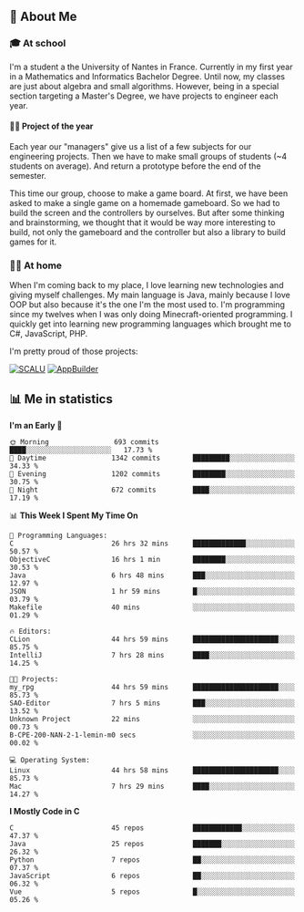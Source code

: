 ## 👀 About Me

### 🎓 At school

I'm a student a the University of Nantes in France. Currently in my first year in a Mathematics and Informatics Bachelor Degree. Until now, my classes are just about algebra and small algorithms. However, being in a special section targeting a Master's Degree, we have projects to engineer each year. 

#### 🔧🔬 Project of the year

Each year our "managers" give us a list of a few subjects for our engineering projects. Then we have to make small groups of students (~4 students on average). And return a prototype before the end of the semester.

This time our group, choose to make a game board. At first, we have been asked to make a single game on a homemade gameboard. So we had to build the screen and the controllers by ourselves. 
But after some thinking and brainstorming, we thought that it would be way more interesting to build, not only the gameboard and the controller but also a library to build games for it.

### 👨‍💻 At home

When I'm coming back to my place, I love learning new technologies and giving myself challenges. My main language is Java, mainly because I love OOP but also because it's the one I'm the most used to. I'm programming since my twelves when I was only doing Minecraft-oriented programming.  I quickly get into learning new programming languages which brought me to C#, JavaScript, PHP. 

I'm pretty proud of those projects:

[![SCALU](https://github-readme-stats.vercel.app/api/pin?username=renardfute&repo=SCALU)](https://github.com/renardfute/scalu)
[![AppBuilder](https://github-readme-stats.vercel.app/api/pin?username=pulsedev2&repo=AppBuilder)](https://github.com/pulsedev2/AppBuilder)

## 📊 Me in statistics
<!--START_SECTION:waka-->
**I'm an Early 🐤** 

```text
🌞 Morning                693 commits         ████░░░░░░░░░░░░░░░░░░░░░   17.73 % 
🌆 Daytime                1342 commits        █████████░░░░░░░░░░░░░░░░   34.33 % 
🌃 Evening                1202 commits        ████████░░░░░░░░░░░░░░░░░   30.75 % 
🌙 Night                  672 commits         ████░░░░░░░░░░░░░░░░░░░░░   17.19 % 
```


📊 **This Week I Spent My Time On** 

```text
💬 Programming Languages: 
C                        26 hrs 32 mins      █████████████░░░░░░░░░░░░   50.57 % 
ObjectiveC               16 hrs 1 min        ████████░░░░░░░░░░░░░░░░░   30.53 % 
Java                     6 hrs 48 mins       ███░░░░░░░░░░░░░░░░░░░░░░   12.97 % 
JSON                     1 hr 59 mins        █░░░░░░░░░░░░░░░░░░░░░░░░   03.79 % 
Makefile                 40 mins             ░░░░░░░░░░░░░░░░░░░░░░░░░   01.29 % 

🔥 Editors: 
CLion                    44 hrs 59 mins      █████████████████████░░░░   85.75 % 
IntelliJ                 7 hrs 28 mins       ████░░░░░░░░░░░░░░░░░░░░░   14.25 % 

🐱‍💻 Projects: 
my_rpg                   44 hrs 59 mins      █████████████████████░░░░   85.73 % 
SAO-Editor               7 hrs 5 mins        ███░░░░░░░░░░░░░░░░░░░░░░   13.52 % 
Unknown Project          22 mins             ░░░░░░░░░░░░░░░░░░░░░░░░░   00.73 % 
B-CPE-200-NAN-2-1-lemin-m0 secs              ░░░░░░░░░░░░░░░░░░░░░░░░░   00.02 % 

💻 Operating System: 
Linux                    44 hrs 58 mins      █████████████████████░░░░   85.73 % 
Mac                      7 hrs 29 mins       ████░░░░░░░░░░░░░░░░░░░░░   14.27 % 
```

**I Mostly Code in C** 

```text
C                        45 repos            ████████████░░░░░░░░░░░░░   47.37 % 
Java                     25 repos            ███████░░░░░░░░░░░░░░░░░░   26.32 % 
Python                   7 repos             ██░░░░░░░░░░░░░░░░░░░░░░░   07.37 % 
JavaScript               6 repos             ██░░░░░░░░░░░░░░░░░░░░░░░   06.32 % 
Vue                      5 repos             █░░░░░░░░░░░░░░░░░░░░░░░░   05.26 % 
```




<!--END_SECTION:waka-->
